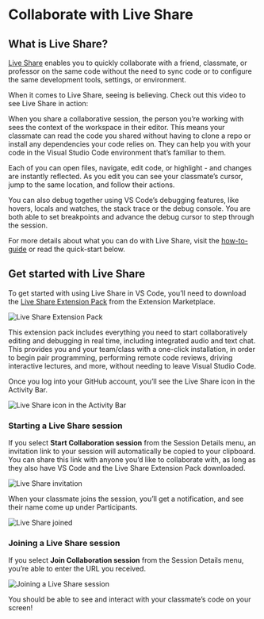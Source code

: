 Collaborate with Live Share
===========================

What is Live Share?
-------------------

[Live Share](https://docs.microsoft.com/visualstudio/liveshare) enables you to quickly collaborate with a friend, classmate, or professor on the same code without the need to sync code or to configure the same development tools, settings, or environment.

When it comes to Live Share, seeing is believing. Check out this video to see Live Share in action:

When you share a collaborative session, the person you’re working with sees the context of the workspace in their editor. This means your classmate can read the code you shared without having to clone a repo or install any dependencies your code relies on. They can help you with your code in the Visual Studio Code environment that’s familiar to them.

Each of you can open files, navigate, edit code, or highlight - and changes are instantly reflected. As you edit you can see your classmate’s cursor, jump to the same location, and follow their actions.

You can also debug together using VS Code’s debugging features, like hovers, locals and watches, the stack trace or the debug console. You are both able to set breakpoints and advance the debug cursor to step through the session.

For more details about what you can do with Live Share, visit the [how-to-guide](https://docs.microsoft.com/visualstudio/liveshare/use/vscode) or read the quick-start below.

Get started with Live Share
---------------------------

To get started with using Live Share in VS Code, you’ll need to download the [Live Share Extension Pack](https://marketplace.visualstudio.com/items?itemName=MS-vsliveshare.vsliveshare-pack) from the Extension Marketplace.

![Live Share Extension Pack](images/live-share/liveshare-extension-pack.png)

This extension pack includes everything you need to start collaboratively editing and debugging in real time, including integrated audio and text chat. This provides you and your team/class with a one-click installation, in order to begin pair programming, performing remote code reviews, driving interactive lectures, and more, without needing to leave Visual Studio Code.

Once you log into your GitHub account, you’ll see the Live Share icon in the Activity Bar.

![Live Share icon in the Activity Bar](images/live-share/liveshare-icon.png)

### Starting a Live Share session

If you select **Start Collaboration session** from the Session Details menu, an invitation link to your session will automatically be copied to your clipboard. You can share this link with anyone you’d like to collaborate with, as long as they also have VS Code and the Live Share Extension Pack downloaded.

![Live Share invitation](images/live-share/liveshare-invitation.png)

When your classmate joins the session, you’ll get a notification, and see their name come up under Participants.

![Live Share joined](images/live-share/liveshare-joined.png)

### Joining a Live Share session

If you select **Join Collaboration session** from the Session Details menu, you’re able to enter the URL you received.

![Joining a Live Share session](images/live-share/liveshare-join-session.png)

You should be able to see and interact with your classmate’s code on your screen!
